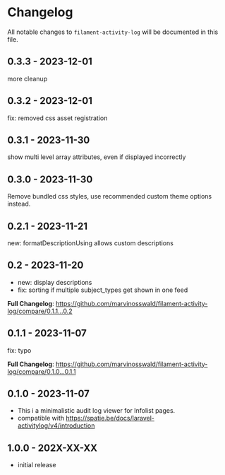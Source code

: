 # Changelog

All notable changes to `filament-activity-log` will be documented in this file.

## 0.3.3 - 2023-12-01

more cleanup

## 0.3.2 - 2023-12-01

fix: removed css asset registration

## 0.3.1 - 2023-11-30

show multi level array attributes, even if displayed incorrectly

## 0.3.0 - 2023-11-30

Remove bundled css styles, use recommended custom theme options instead.

## 0.2.1 - 2023-11-21

new: formatDescriptionUsing allows custom descriptions

## 0.2 - 2023-11-20

- new: display descriptions
- fix: sorting if multiple subject_types get shown in one feed

**Full Changelog**: https://github.com/marvinosswald/filament-activity-log/compare/0.1.1...0.2

## 0.1.1 - 2023-11-07

fix: typo

**Full Changelog**: https://github.com/marvinosswald/filament-activity-log/compare/0.1.0...0.1.1

## 0.1.0 - 2023-11-07

- This i a minimalistic audit log viewer for Infolist pages.
- compatible with https://spatie.be/docs/laravel-activitylog/v4/introduction

## 1.0.0 - 202X-XX-XX

- initial release
